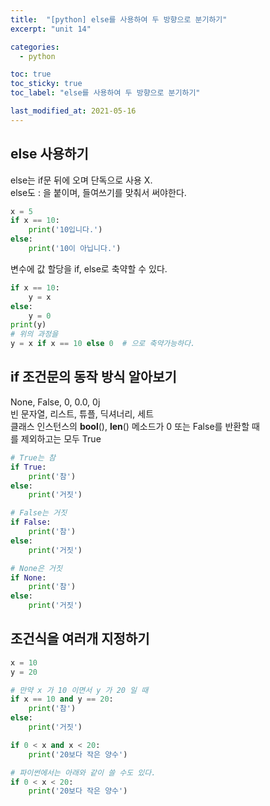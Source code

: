 ```yaml
---
title:  "[python] else를 사용하여 두 방향으로 분기하기"
excerpt: "unit 14"

categories:
  - python

toc: true
toc_sticky: true
toc_label: "else를 사용하여 두 방향으로 분기하기"

last_modified_at: 2021-05-16
---
```


## else 사용하기

else는 if문 뒤에 오며 단독으로 사용 X.<br>
else도 : 을 붙이며, 들여쓰기를 맞춰서 써야한다.
```python
x = 5
if x == 10:
    print('10입니다.')
else:
    print('10이 아닙니다.')
```

변수에 값 할당을 if, else로 축약할 수 있다.
```python
if x == 10:
    y = x
else:
    y = 0
print(y)
# 위의 과정을
y = x if x == 10 else 0  # 으로 축약가능하다.
```

## if 조건문의 동작 방식 알아보기

None, False, 0, 0.0, 0j<br>
빈 문자열, 리스트, 튜플, 딕셔너리, 세트<br>
클래스 인스턴스의 __bool__(), __len__() 메소드가 0 또는 False를 반환할 때<br>
를 제외하고는 모두 True
```python
# True는 참
if True:
    print('참')
else:
    print('거짓')

# False는 거짓
if False:
    print('참')
else:
    print('거짓')

# None은 거짓
if None:
    print('참')
else:
    print('거짓')
```

## 조건식을 여러개 지정하기

```python
x = 10
y = 20

# 만약 x 가 10 이면서 y 가 20 일 때
if x == 10 and y == 20:
    print('참')
else:
    print('거짓')

if 0 < x and x < 20:
    print('20보다 작은 양수')

# 파이썬에서는 아래와 같이 쓸 수도 있다.
if 0 < x < 20:
    print('20보다 작은 양수')

```